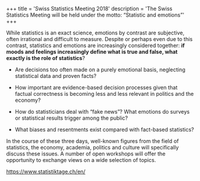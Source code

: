 +++
title = 'Swiss Statistics Meeting 2018'
description = 'The Swiss Statistics Meeting will be held under the motto: “Statistic and emotions”'
+++

While statistics is an exact science, emotions by contrast are subjective, often irrational and difficult 
to measure. Despite or perhaps even due to this contrast, statistics and emotions are increasingly 
considered together: **if moods and feelings increasingly define what is true and false, what exactly is 
the role of statistics**? 

- Are decisions too often made on a purely emotional basis, neglecting statistical  data  and  proven  facts?  

- How  important  are  evidence-based  decision  processes  given  that  factual correctness is becoming less and less relevant in politics and the economy? 

- How do statisticians deal  with  “fake  news”?  What  emotions  do  surveys  or  statistical  results  trigger  among  the  public?  

- What biases and resentments exist compared with fact-based statistics?

In the course of these three days, well-known figures from the field of statistics, the economy, academia, politics and culture will specifically discuss these issues. A number of open workshops will 
offer the opportunity to exchange views on a wide selection of topics.

https://www.statistiktage.ch/en/